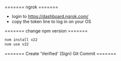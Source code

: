 ======= ngrok =======
- login to https://dashboard.ngrok.com/
- copy the token line to log in on your OS

======= change npm version =======
```bash
nvm install v22
nvm use v22
```

======= Create 'Verified' (Sign) Git Commit =======
